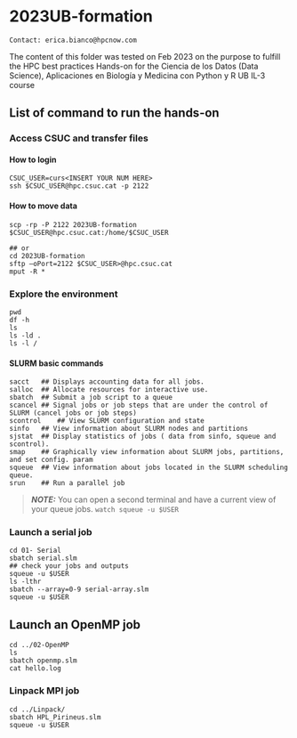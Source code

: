 # 2023UB-formation
```
Contact: erica.bianco@hpcnow.com
```
The content of this folder was tested on Feb 2023 on the purpose to fulfill the HPC best practices Hands-on for the
Ciencia de los Datos (Data Science), Aplicaciones en Biología y Medicina con Python y R
UB IL-3 course

## List of command to run the hands-on #

### Access CSUC and transfer files

#### How to login
```
CSUC_USER=curs<INSERT YOUR NUM HERE>
ssh $CSUC_USER@hpc.csuc.cat -p 2122
```

#### How to move data
```
scp -rp -P 2122 2023UB-formation $CSUC_USER@hpc.csuc.cat:/home/$CSUC_USER

## or
cd 2023UB-formation
sftp –oPort=2122 $CSUC_USER>@hpc.csuc.cat
mput -R *
```

### Explore the environment
```
pwd
df -h
ls
ls -ld .
ls -l /
```

#### SLURM basic commands
```
sacct	## Displays accounting data for all jobs.
salloc	## Allocate resources for interactive use.
sbatch	## Submit a job script to a queue
scancel	## Signal jobs or job steps that are under the control of SLURM (cancel jobs or job steps)
scontrol	## View SLURM configuration and state
sinfo	## View information about SLURM nodes and partitions
sjstat	## Display statistics of jobs ( data from sinfo, squeue and scontrol).
smap	## Graphically view information about SLURM jobs, partitions, and set config. param
squeue	## View information about jobs located in the SLURM scheduling queue.
srun	## Run a parallel job
```

> **_NOTE:_**  You can open a second terminal and have a current view of your queue jobs. `watch squeue -u $USER`

### Launch a serial job
```
cd 01- Serial
sbatch serial.slm
## check your jobs and outputs
squeue -u $USER
ls -lthr
sbatch --array=0-9 serial-array.slm
squeue -u $USER
```

## Launch an OpenMP job
```
cd ../02-OpenMP
ls
sbatch openmp.slm
cat hello.log
```

### Linpack MPI job
```
cd ../Linpack/
sbatch HPL_Pirineus.slm
squeue -u $USER
```

